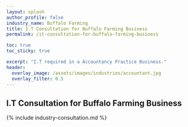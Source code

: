 ```yaml
---
layout: splash 
author_profile: false 
industry_name: Buffalo Farming
title: I.T Consultation for Buffalo Farming Business
permalink: /it-consultation-for-buffalo-farming-business

toc: true
toc_sticky: true

excerpt: "I.T required in a Accountancy Practice Business."
header:
  overlay_image: /assets/images/industries/accountant.jpg
  overlay_filter: 0.5 
---
```


## I.T Consultation for Buffalo Farming Business

{% include industry-consultation.md %}
